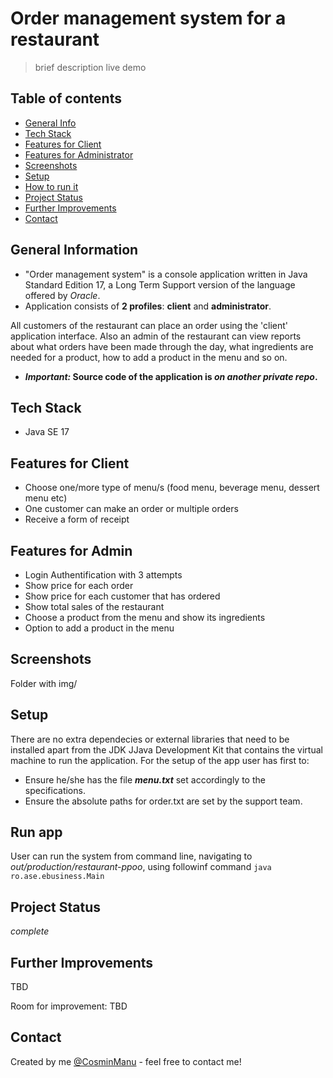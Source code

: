 # Order management system for a restaurant
> brief description
> live demo

## Table of contents
* [General Info](#general-information)
* [Tech Stack](#tech-stack)
* [Features for Client](#features-for-client)
* [Features for Administrator](#features-for-admin)
* [Screenshots](#screenshots)
* [Setup](#setup)
* [How to run it](#run-app)
* [Project Status](#project-status)
* [Further Improvements](#further-improvements)
* [Contact](#contact)

## General Information
- "Order management system" is a console application written in Java Standard Edition 17, a Long Term Support version of the language offered by _Oracle_. 
- Application consists of **2 profiles**: **client** and **administrator**.

All customers of the restaurant can place an order using the 'client' application interface. Also an admin of the restaurant can view reports about what orders have been made through the day, what ingredients are needed for a product, how to add a product in the menu and so on.
- **_Important:_ Source code of the application is _on another private repo_.**

## Tech Stack
- Java SE 17

## Features for Client
- Choose one/more type of menu/s (food menu, beverage menu, dessert menu etc)
- One customer can make an order or multiple orders
- Receive a form of receipt


## Features for Admin
- Login Authentification with 3 attempts
- Show price for each order
- Show price for each customer that has ordered
- Show total sales of the restaurant
- Choose a product from the menu and show its ingredients
- Option to add a product in the menu


## Screenshots
Folder with img/

## Setup
There are no extra dependecies or external libraries that need to be installed apart from the JDK JJava Development Kit that contains the virtual machine to run the application.
For the setup of the app user has first to:
- Ensure he/she has the file **_menu.txt_** set accordingly to the specifications.
- Ensure the absolute paths for order.txt are set by the support team.

## Run app
User can run the system from command line, navigating to _out/production/restaurant-ppoo_, using followinf command
`java ro.ase.ebusiness.Main`

## Project Status
_complete_

## Further Improvements
TBD

Room for improvement: TBD

## Contact
Created by me [@CosminManu](https://www.linkedin.com/in/cosminmanu/) - feel free to contact me!
